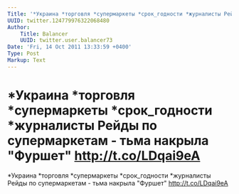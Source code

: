 ```yaml
---
Title: '*Украина *торговля *супермаркеты *срок_годности *журналисты Рейды по супермаркетам - тьма накрыла "Фуршет" http://t.co/LDqai9eA'
UUID: twitter.124779976322068480
Author:
    Title: Balancer
    UUID: twitter.user.balancer73
Date: 'Fri, 14 Oct 2011 13:33:59 +0400'
Type: Post
Markup: Text
---
```


# *Украина *торговля *супермаркеты *срок_годности *журналисты Рейды по супермаркетам - тьма накрыла "Фуршет" http://t.co/LDqai9eA

*Украина *торговля *супермаркеты *срок_годности *журналисты
Рейды по супермаркетам - тьма накрыла "Фуршет"
http://t.co/LDqai9eA